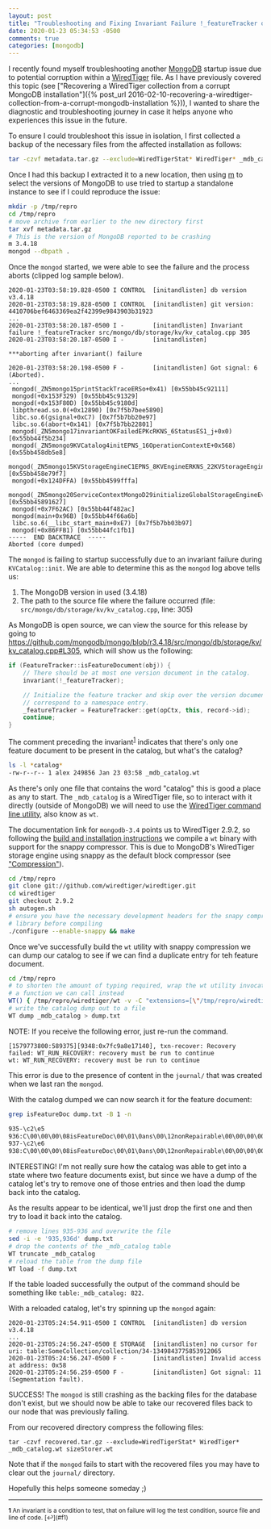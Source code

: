 ```yaml
---
layout: post
title: "Troubleshooting and Fixing Invariant Failure !_featureTracker on MongoDB Startup"
date: 2020-01-23 05:34:53 -0500
comments: true
categories: [mongodb]
---
```

I recently found myself troubleshooting another [MongoDB](https://www.mongodb.com/) startup issue due to potential corruption within a [WiredTiger](https://docs.mongodb.com/manual/core/wiredtiger/) file. As I have previously covered this topic (see ["Recovering a WiredTiger collection from a corrupt MongoDB installation"]({% post_url 2016-02-10-recovering-a-wiredtiger-collection-from-a-corrupt-mongodb-installation %})), I wanted to share the diagnostic and troubleshooting journey in case it helps anyone who experiences this issue in the future.

To ensure I could troubleshoot this issue in isolation, I first collected a backup of the necessary files from the affected installation as follows:

```bash
tar -czvf metadata.tar.gz --exclude=WiredTigerStat* WiredTiger* _mdb_catalog.wt sizeStorer.wt
```

Once I had this backup I extracted it to a new location, then using [m](https://github.com/aheckmann/m) to select the versions of MongoDB to use tried to startup a standalone instance to see if I could reproduce the issue:

```bash
mkdir -p /tmp/repro
cd /tmp/repro
# move archive from earlier to the new directory first
tar xvf metadata.tar.gz
# This is the version of MongoDB reported to be crashing
m 3.4.18
mongod --dbpath .
```

Once the `mongod` started, we were able to see the failure and the process aborts (clipped log sample below).

```
2020-01-23T03:58:19.828-0500 I CONTROL  [initandlisten] db version v3.4.18
2020-01-23T03:58:19.828-0500 I CONTROL  [initandlisten] git version: 4410706bef6463369ea2f42399e9843903b31923
...
2020-01-23T03:58:20.187-0500 I -        [initandlisten] Invariant failure !_featureTracker src/mongo/db/storage/kv/kv_catalog.cpp 305
2020-01-23T03:58:20.187-0500 I -        [initandlisten]

***aborting after invariant() failure

2020-01-23T03:58:20.198-0500 F -        [initandlisten] Got signal: 6 (Aborted).
...
 mongod(_ZN5mongo15printStackTraceERSo+0x41) [0x55bb45c92111]
 mongod(+0x153F329) [0x55bb45c91329]
 mongod(+0x153F80D) [0x55bb45c9180d]
 libpthread.so.0(+0x12890) [0x7f5b7bee5890]
 libc.so.6(gsignal+0xC7) [0x7f5b7bb20e97]
 libc.so.6(abort+0x141) [0x7f5b7bb22801]
 mongod(_ZN5mongo17invariantOKFailedEPKcRKNS_6StatusES1_j+0x0) [0x55bb44f5b234]
 mongod(_ZN5mongo9KVCatalog4initEPNS_16OperationContextE+0x568) [0x55bb458db5e8]
 mongod(_ZN5mongo15KVStorageEngineC1EPNS_8KVEngineERKNS_22KVStorageEngineOptionsE+0x807) [0x55bb458e79f7]
 mongod(+0x124DFFA) [0x55bb4599fffa]
 mongod(_ZN5mongo20ServiceContextMongoD29initializeGlobalStorageEngineEv+0x697) [0x55bb45891627]
 mongod(+0x7F62AC) [0x55bb44f482ac]
 mongod(main+0x96B) [0x55bb44f66a6b]
 libc.so.6(__libc_start_main+0xE7) [0x7f5b7bb03b97]
 mongod(+0x86FFB1) [0x55bb44fc1fb1]
-----  END BACKTRACE  -----
Aborted (core dumped)
```

<!-- more -->

The `mongod` is failing to startup successfully due to an invariant failure during `KVCatalog::init`. We are able to determine this as the `mongod` log above tells us:

1. The MongoDB version in used (3.4.18)
2. The path to the source file where the failure occurred (file: `src/mongo/db/storage/kv/kv_catalog.cpp`, line: 305)

As MongoDB is open source, we can view the source for this release by going to https://github.com/mongodb/mongo/blob/r3.4.18/src/mongo/db/storage/kv/kv_catalog.cpp#L305, which will show us the following:

```cpp
if (FeatureTracker::isFeatureDocument(obj)) {
    // There should be at most one version document in the catalog.
    invariant(!_featureTracker);

    // Initialize the feature tracker and skip over the version document because it doesn't
    // correspond to a namespace entry.
    _featureTracker = FeatureTracker::get(opCtx, this, record->id);
    continue;
}
```

The comment preceding the invariant<sup id="f1">[1](#fn1)</sup> indicates that there's only one feature document to be present in the catalog, but what's the catalog?

```bash
ls -l *catalog*
-rw-r--r-- 1 alex 249856 Jan 23 03:58 _mdb_catalog.wt
```

As there's only one file that contains the word "catalog" this is good a place as any to start. The `_mdb_catalog` is a WiredTiger file, so to interact with it directly (outside of MongoDB) we will need to use the [WiredTiger command line utility](http://source.wiredtiger.com/mongodb-3.4/command_line.html), also know as `wt`.

The documentation link for `mongodb-3.4` points us to WiredTiger 2.9.2, so following the [build and installation instructions](http://source.wiredtiger.com/mongodb-3.4/build-posix.html) we compile a `wt` binary with support for the snappy compressor. This is due to MongoDB's WiredTiger storage engine using snappy as the default block compressor (see ["Compression"](https://docs.mongodb.com/manual/core/wiredtiger/#compression)).

```bash
cd /tmp/repro
git clone git://github.com/wiredtiger/wiredtiger.git
cd wiredtiger
git checkout 2.9.2
sh autogen.sh
# ensure you have the necessary development headers for the snapy compression
# library before compiling
./configure --enable-snappy && make
```

Once we've successfully build the `wt` utility with snappy compression we can dump our catalog to see if we can find a duplicate entry for teh feature document.

```bash
cd /tmp/repro
# to shorten the amount of typing required, wrap the wt utility invocation in
# a function we can call instead
WT() { /tmp/repro/wiredtiger/wt -v -C "extensions=[\"/tmp/repro/wiredtiger/ext/compressors/snappy/.libs/libwiredtiger_snappy.so\"]" $@; }
# write the catalog dump out to a file
WT dump _mdb_catalog > dump.txt
```

NOTE: If you receive the following error, just re-run the command.

```
[1579773800:589375][9348:0x7fc9a8e17140], txn-recover: Recovery failed: WT_RUN_RECOVERY: recovery must be run to continue
wt: WT_RUN_RECOVERY: recovery must be run to continue
```

This error is due to the presence of content in the `journal/` that was created when we last ran the `mongod`.

With the catalog dumped we can now search it for the feature document:

```bash
grep isFeatureDoc dump.txt -B 1 -n

935-\c2\e5
936:C\00\00\00\08isFeatureDoc\00\01\0ans\00\12nonRepairable\00\00\00\00\00\00\00\00\00\12repairable\00\01\00\00\00\00\00\00\00\00
937-\c2\e6
938:C\00\00\00\08isFeatureDoc\00\01\0ans\00\12nonRepairable\00\00\00\00\00\00\00\00\00\12repairable\00\01\00\00\00\00\00\00\00\00
```

INTERESTING! I'm not really sure how the catalog was able to get into a state where two feature documents exist, but since we have a dump of the catalog let's try to remove one of those entries and then load the dump back into the catalog.

As the results appear to be identical, we'll just drop the first one and then try to load it back into the catalog.

```bash
# remove lines 935-936 and overwrite the file
sed -i -e '935,936d' dump.txt
# drop the contents of the _mdb_catalog table
WT truncate _mdb_catalog
# reload the table from the dump file
WT load -f dump.txt
```

If the table loaded successfully the output of the command should be something like `table:_mdb_catalog: 822`.

With a reloaded catalog, let's try spinning up the `mongod` again:

```
2020-01-23T05:24:54.911-0500 I CONTROL  [initandlisten] db version v3.4.18
...
2020-01-23T05:24:56.247-0500 E STORAGE  [initandlisten] no cursor for uri: table:SomeCollection/collection/34-1349843775853912065
2020-01-23T05:24:56.247-0500 F -        [initandlisten] Invalid access at address: 0x58
2020-01-23T05:24:56.259-0500 F -        [initandlisten] Got signal: 11 (Segmentation fault).
```

SUCCESS! The `mongod` is still crashing as the backing files for the database don't exist, but we should now be able to take our recovered files back to our node that was previously failing.

From our recovered directory compress the following files:

```
tar -czvf recovered.tar.gz --exclude=WiredTigerStat* WiredTiger* _mdb_catalog.wt sizeStorer.wt
```

Note that if the `mongod` fails to start with the recovered files you may have to clear out the `journal/` directory.

Hopefully this helps someone someday ;)

<hr/>
<small><b id="fn">1</b> An invariant is a condition to test, that on failure will log the test condition, source file and line of code. [↩](#f1)</small>
